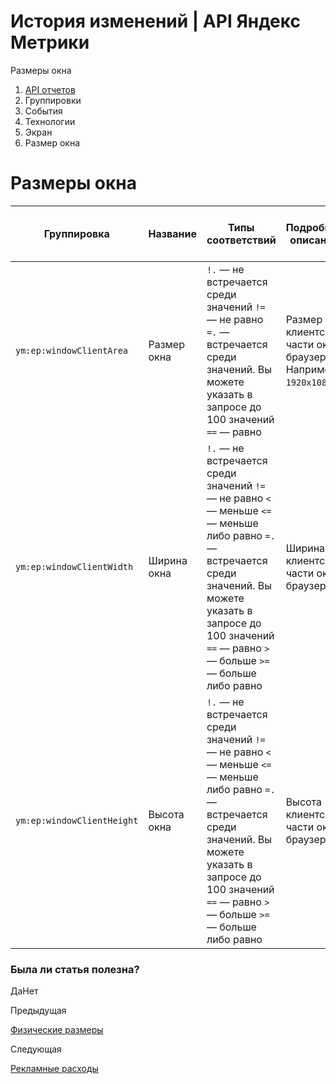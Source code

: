 # История изменений | API Яндекс Метрики

Размеры окна

  1. [API отчетов](../../index.md)
  2. Группировки
  3. События
  4. Технологии
  5. Экран
  6. Размер окна

# Размеры окна

**Группировка** |  **Название** |  **Типы соответствий** |  **Подробное описание** |  **Расшифровка** |  **Минимальная дата для создания отчета**  
---|---|---|---|---|---  
`ym:ep:windowClientArea` |  Размер окна |  `!.` — не встречается среди значений `!=` — не равно `=.` — встречается среди значений. Вы можете указать в запросе до 100 значений `==` — равно |  Размер клиентской части окна браузера. Например, `1920х1080`. |  |  2010-06-22  
`ym:ep:windowClientWidth` |  Ширина окна |  `!.` — не встречается среди значений `!=` — не равно `<` — меньше `<=` — меньше либо равно `=.` — встречается среди значений. Вы можете указать в запросе до 100 значений `==` — равно `>` — больше `>=` — больше либо равно |  Ширина клиентской части окна браузера. |  |  2010-06-22  
`ym:ep:windowClientHeight` |  Высота окна |  `!.` — не встречается среди значений `!=` — не равно `<` — меньше `<=` — меньше либо равно `=.` — встречается среди значений. Вы можете указать в запросе до 100 значений `==` — равно `>` — больше `>=` — больше либо равно |  Высота клиентской части окна браузера. |  |  2010-06-22  
  
### Была ли статья полезна?

ДаНет

Предыдущая

[Физические размеры](physical_screen.md)

Следующая

[Рекламные расходы](../expenses_visits/expenses.md)
